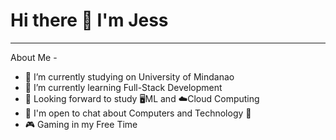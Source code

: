 # Hi there 👋 I'm Jess
<hr>
About Me
-

- 🔭 I’m currently studying on University of Mindanao 
- 🌱 I’m currently learning Full-Stack Development
- 🤔 Looking forward to study 🖥️ML and ☁️Cloud Computing
- 💬 I'm open to chat about Computers and Technology 🤩
- 🎮 Gaming in my Free Time

